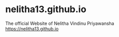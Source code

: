 # nelitha13.github.io
The official Website of Nelitha Vindinu Priyawansha
https://nelitha13.github.io
